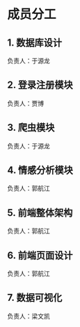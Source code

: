 # 成员分工

## 1. 数据库设计

负责人：于源龙

## 2. 登录注册模块

负责人：贾博

## 3. 爬虫模块

负责人：于源龙

## 4. 情感分析模块

负责人：郭航江

## 5. 前端整体架构

负责人：郭航江

## 6. 前端页面设计

负责人：郭航江

## 7. 数据可视化

负责人：梁文凯